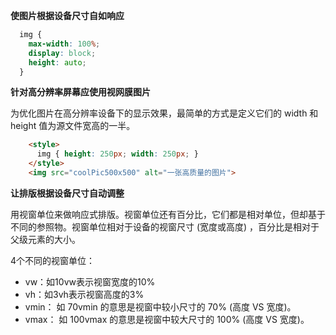 **使图片根据设备尺寸自如响应**

```css
  img {
    max-width: 100%;
    display: block;
    height: auto;
  }
```

**针对高分辨率屏幕应使用视网膜图片**

为优化图片在高分辨率设备下的显示效果，最简单的方式是定义它们的 width 和 height 值为源文件宽高的一半。

```html
	<style>
	  img { height: 250px; width: 250px; }
	</style>
	<img src="coolPic500x500" alt="一张高质量的图片">
```

**让排版根据设备尺寸自动调整**

用视窗单位来做响应式排版。视窗单位还有百分比，它们都是相对单位，但却基于不同的参照物。视窗单位相对于设备的视窗尺寸 (宽度或高度) ，百分比是相对于父级元素的大小。

4个不同的视窗单位：
- vw：如10vw表示视窗宽度的10%
- vh：如3vh表示视窗高度的3%
- vmin： 如 70vmin 的意思是视窗中较小尺寸的 70% (高度 VS 宽度)。
- vmax： 如 100vmax 的意思是视窗中较大尺寸的 100% (高度 VS 宽度)。